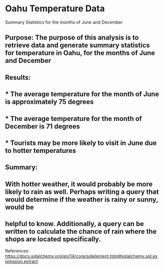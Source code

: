 # Oahu Temperature Data
Summary Statistics for the months of June and December 

## Purpose: The purpose of this analysis is to retrieve data and generate summary statistics for temperature in Oahu, for the months of June and December 




















## Results: 
## * The average temperature for the month of June is approximately 75 degrees 
## * The average temperature for the month of December is 71 degrees 
## * Tourists may be more likely to visit in June due to hotter temperatures 

## Summary: 
## With hotter weather, it would probably be more likely to rain as well. Perhaps writing a query that would determine if the weather is rainy or sunny, would be 
## helpful to know. Additionally, a query can be written to calculate the chance of rain where the shops are located specifically. 
 

References: 
https://docs.sqlalchemy.org/en/14/core/sqlelement.html#sqlalchemy.sql.expression.extract
